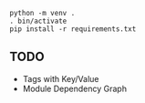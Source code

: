 ```
python -m venv .
. bin/activate
pip install -r requirements.txt
```

## TODO

 * Tags with Key/Value
 * Module Dependency Graph
